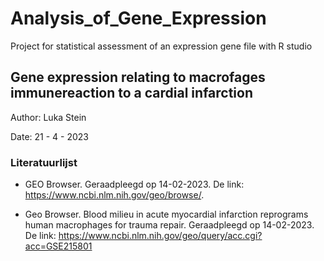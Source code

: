 # Analysis_of_Gene_Expression
Project for statistical assessment of an expression gene file with R studio

## Gene expression relating to macrofages immunereaction to a cardial infarction


Author: Luka Stein

Date: 21 - 4 - 2023


### Literatuurlijst

 * GEO Browser. Geraadpleegd op 14-02-2023. De link: https://www.ncbi.nlm.nih.gov/geo/browse/.

 * Geo Browser. Blood milieu in acute myocardial infarction reprograms human macrophages for trauma repair. Geraadpleegd op 14-02-2023. 
 De link: https://www.ncbi.nlm.nih.gov/geo/query/acc.cgi?acc=GSE215801



